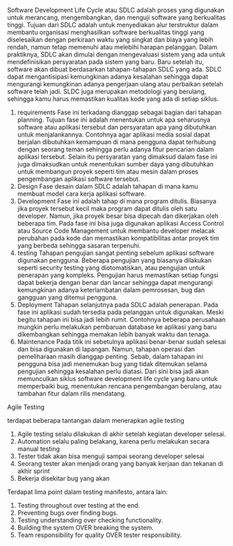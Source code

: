 Software Development Life Cycle atau SDLC adalah proses yang digunakan untuk merancang, mengembangkan, dan menguji software yang berkualitas tinggi. Tujuan dari SDLC adalah untuk menyediakan alur terstruktur dalam membantu organisasi menghasilkan software berkualitas tinggi yang diselesaikan dengan perkiraan waktu yang singkat dan biaya yang lebih rendah, namun tetap memenuhi atau melebihi harapan pelanggan. Dalam praktiknya, SDLC akan dimulai dengan mengevaluasi sistem yang ada untuk mendefinisikan persyaratan pada sistem yang baru. Baru setelah itu, software akan dibuat berdasarkan tahapan-tahapan SDLC yang ada. SDLC dapat mengantisipasi kemungkinan adanya kesalahan sehingga dapat  mengurangi kemungkinan adanya pengerjaan ulang atau perbaikan setelah software telah jadi. SLDC juga merupakan metodologi yang berulang, sehingga kamu harus memastikan kualitas kode yang ada di setiap siklus.

1. requirements 
Fase ini terkadang dianggap sebagai bagian dari tahapan planning. Tujuan fase ini adalah menentukan untuk apa seharusnya software atau aplikasi tersebut dan persyaratan apa yang dibutuhkan untuk menjalankannya. Contohnya agar aplikasi media sosial dapat berjalan dibutuhkan kemampuan di mana pengguna dapat terhubung dengan seorang teman sehingga perlu adanya fitur pencarian dalam aplikasi tersebut. Selain itu persyaratan yang dimaksud dalam  fase ini juga dimaksudkan untuk menentukan sumber daya yang dibutuhkan untuk membangun proyek seperti tim atau mesin dalam proses pengembangan aplikasi software tersebut.
2. Design
Fase desain dalam SDLC adalah tahapan di mana kamu membuat model cara kerja aplikasi software.
3. Development
Fase ini adalah tahap di mana program ditulis. Biasanya jika proyek tersebut kecil maka program dapat ditulis oleh satu developer. Namun, jika proyek besar bisa dipecah dan dikerjakan oleh beberapa tim. Pada fase ini bisa juga digunakan aplikasi Access Control atau Source Code Management untuk membantu developer melacak perubahan pada kode dan memastikan kompatibilitas antar proyek tim yang berbeda sehingga sasaran terpenuhi.
4. testing
Tahapan pengujian sangat penting sebelum aplikasi software digunakan pengguna. Beberapa pengujian yang biasanya dilakukan seperti security testing yang diotomatiskan, atau pengujian untuk penerapan yang kompleks. Pengujian harus memastikan setiap fungsi dapat bekerja dengan benar dan lancar sehingga dapat mengurangi kemungkinan adanya keterlambatan dalam pemrosesan, bug dan gangguan yang ditemui pengguna.
5. Deployment
Tahapan selanjutnya pada SDLC adalah penerapan. Pada fase ini aplikasi sudah tersedia pada pelanggan untuk digunakan. Meski begitu tahapan ini bisa jadi lebih rumit. Contohnya beberapa perusahaan mungkin perlu melakukan pembaruan database ke aplikasi yang baru dikembangkan sehingga memakan lebih banyak waktu dan tenaga.
6. Maintenance
Pada titik ini sebetulnya aplikasi benar-benar sudah selesai dan bisa digunakan di lapangan. Namun, tahapan operasi dan pemeliharaan masih dianggap penting. Sebab, dalam tahapan ini pengguna bisa jadi menemukan bug yang tidak ditemukan selama pengujian sehingga kesalahan perlu diatasi. Dari sini bisa jadi akan memunculkan siklus software development life cycle yang baru untuk memperbaiki bug, menentukan rencana pengembangan berulang, atau tambahan fitur dalam rilis mendatang.

Agile Testing

terdapat beberapa tantangan dalam menerapkan agile testing
1. Agile testing selalu dilakukan di akhir setelah kegiatan developer selesai.
2. Automation selalu paling belakang, karena perlu melakukan secara manual testing
3. Tester tidak akan bisa menguji sampai seorang developer selesai
4. Seorang tester akan menjadi orang yang banyak kerjaan dan tekanan di akhir sprint
5. Bekerja disekitar bug yang akan 

Terdapat lima point dalam testing manifesto, antara lain:
1. Testing throughout over testing at the end.
2. Preventing bugs over finding bugs.
3. Testing understanding over checking functionality.
4. Building the system OVER breaking the system.
5. Team responsibility for quality OVER tester responsibility.